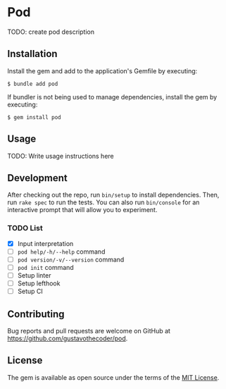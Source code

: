 # Pod

TODO: create pod description

## Installation

Install the gem and add to the application's Gemfile by executing:

    $ bundle add pod

If bundler is not being used to manage dependencies, install the gem by executing:

    $ gem install pod

## Usage

TODO: Write usage instructions here

## Development

After checking out the repo, run `bin/setup` to install dependencies. Then, run `rake spec` to run the tests. You can also run `bin/console` for an interactive prompt that will allow you to experiment.

### TODO List
-[x] Input interpretation
-[ ] `pod help/-h/--help` command
-[ ] `pod version/-v/--version` command
-[ ] `pod init` command
-[ ] Setup linter
-[ ] Setup lefthook
-[ ] Setup CI

## Contributing

Bug reports and pull requests are welcome on GitHub at https://github.com/gustavothecoder/pod.

## License

The gem is available as open source under the terms of the [MIT License](https://opensource.org/licenses/MIT).
